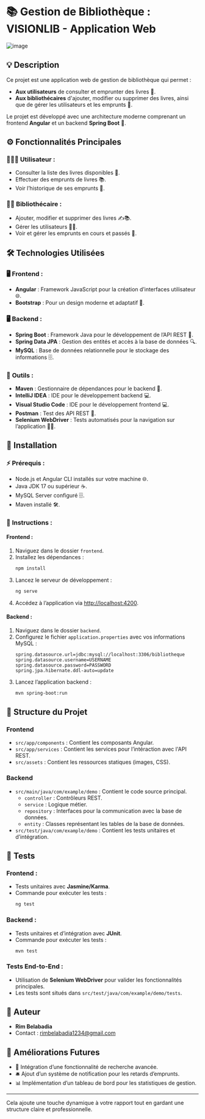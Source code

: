 
# 📚 **Gestion de Bibliothèque : VISIONLIB - Application Web**
![image](https://github.com/user-attachments/assets/8328c258-2ffc-4320-8adb-8468e5522337)

## 💡 **Description**

Ce projet est une application web de gestion de bibliothèque qui permet :

- **Aux utilisateurs** de consulter et emprunter des livres 📖.
- **Aux bibliothécaires** d'ajouter, modifier ou supprimer des livres, ainsi que de gérer les utilisateurs et les emprunts 🔧.

Le projet est développé avec une architecture moderne comprenant un frontend **Angular** et un backend **Spring Boot** 🚀.

## ⚙️ **Fonctionnalités Principales**

### 🧑‍🤝‍🧑 **Utilisateur :**

- Consulter la liste des livres disponibles 📜.
- Effectuer des emprunts de livres 📚.
- Voir l’historique de ses emprunts 📅.

### 👨‍💼 **Bibliothécaire :**

- Ajouter, modifier et supprimer des livres ✍️📚.
- Gérer les utilisateurs 🧑‍💻.
- Voir et gérer les emprunts en cours et passés 🔄.

## 🛠️ **Technologies Utilisées**

### 🖥️ **Frontend :**

- **Angular** : Framework JavaScript pour la création d’interfaces utilisateur 🌐.
- **Bootstrap** : Pour un design moderne et adaptatif 🎨.

### 🖥️ **Backend :**

- **Spring Boot** : Framework Java pour le développement de l’API REST 🔌.
- **Spring Data JPA** : Gestion des entités et accès à la base de données 🔍.
- **MySQL** : Base de données relationnelle pour le stockage des informations 🗄️.

### 🔧 **Outils :**

- **Maven** : Gestionnaire de dépendances pour le backend 🔗.
- **IntelliJ IDEA** : IDE pour le développement backend 💻.
- **Visual Studio Code** : IDE pour le développement frontend 💻.
- **Postman** : Test des API REST 🧪.
- **Selenium WebDriver** : Tests automatisés pour la navigation sur l’application 🧑‍💻.

## 📝 **Installation**

### ⚡ **Prérequis :**

- Node.js et Angular CLI installés sur votre machine 🌐.
- Java JDK 17 ou supérieur ☕.
- MySQL Server configuré 🗄️.
- Maven installé 🛠️.

### 🔧 **Instructions :**

#### **Frontend :**

1. Naviguez dans le dossier `frontend`.
2. Installez les dépendances :
   ```bash
   npm install
   ```
3. Lancez le serveur de développement :
   ```bash
   ng serve
   ```
4. Accédez à l’application via [http://localhost:4200](http://localhost:4200).

#### **Backend :**

1. Naviguez dans le dossier `backend`.
2. Configurez le fichier `application.properties` avec vos informations MySQL :
   ```properties
   spring.datasource.url=jdbc:mysql://localhost:3306/bibliotheque
   spring.datasource.username=USERNAME
   spring.datasource.password=PASSWORD
   spring.jpa.hibernate.ddl-auto=update
   ```
3. Lancez l’application backend :
   ```bash
   mvn spring-boot:run
   ```

## 📁 **Structure du Projet**

### **Frontend**

- `src/app/components` : Contient les composants Angular.
- `src/app/services` : Contient les services pour l’intéraction avec l'API REST.
- `src/assets` : Contient les ressources statiques (images, CSS).

### **Backend**

- `src/main/java/com/example/demo` : Contient le code source principal.
  - `controller` : Contrôleurs REST.
  - `service` : Logique métier.
  - `repository` : Interfaces pour la communication avec la base de données.
  - `entity` : Classes représentant les tables de la base de données.
- `src/test/java/com/example/demo` : Contient les tests unitaires et d’intégration.

## 🧪 **Tests**

### **Frontend :**

- Tests unitaires avec **Jasmine/Karma**.
- Commande pour exécuter les tests :
   ```bash
   ng test
   ```

### **Backend :**

- Tests unitaires et d’intégration avec **JUnit**.
- Commande pour exécuter les tests :
   ```bash
   mvn test
   ```

### **Tests End-to-End :**

- Utilisation de **Selenium WebDriver** pour valider les fonctionnalités principales.
- Les tests sont situés dans `src/test/java/com/example/demo/tests`.

## 👤 **Auteur**

- **Rim Belabadia**
- Contact : [rimbelabadia1234@gmail.com](mailto:rimbelabadia1234@gmail.com)

## 🔮 **Améliorations Futures**

- 🌟 Intégration d’une fonctionnalité de recherche avancée.
- 🛎️ Ajout d’un système de notification pour les retards d’emprunts.
- 📊 Implémentation d’un tableau de bord pour les statistiques de gestion.

---

Cela ajoute une touche dynamique à votre rapport tout en gardant une structure claire et professionnelle.
